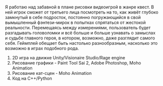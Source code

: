 Я работаю над забавной в плане рисовки видеоигрой в жанре квест. В ней игрок сможет от третьего лица посмотреть на то, как живёт глубоко замкнутый в себе подросток, постоянно погружающийся в свой вымышленный фэнтези-мирок в попытках спрятаться от жестокой реальности. Перемещаясь между измерениями, пользователь будет разгадывать головоломки и всё больше и больше узнавать о замыслах и судьбе главного героя, в котором, возможно, даже разглядит самого себя. Геймплей обещает быть настолько разнообразным, насколько это возможно в играх подобного рода.

1. 2D игра на движке Unity/Visionaire Studio/Rage engine
2. Рисование графики - Paint Tool Sai 2, Adobe Photoshop, Moho Animation
3. Рисование кат-сцен - Moho Animation
4. Код на C++/Python
